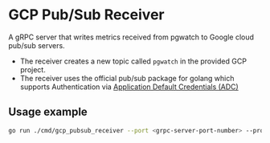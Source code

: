 # GCP Pub/Sub Receiver

A gRPC server that writes metrics received from pgwatch
to Google cloud pub/sub servers.

- The receiver creates a new topic called `pgwatch` in the provided GCP project.
- The receiver uses the official pub/sub package for golang which supports Authentication via [Application Default Credentials (ADC)](https://cloud.google.com/docs/authentication/application-default-credentials)

## Usage example

```bash
go run ./cmd/gcp_pubsub_receiver --port <grpc-server-port-number> --project-id <gcp-project-id>
```
